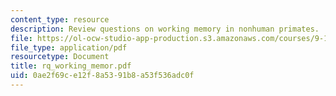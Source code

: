 ```yaml
---
content_type: resource
description: Review questions on working memory in nonhuman primates.
file: https://ol-ocw-studio-app-production.s3.amazonaws.com/courses/9-10-cognitive-neuroscience-spring-2006/0ae2f69ce12f8a5391b8a53f536adc0f_rq_working_memor.pdf
file_type: application/pdf
resourcetype: Document
title: rq_working_memor.pdf
uid: 0ae2f69c-e12f-8a53-91b8-a53f536adc0f
---
```

